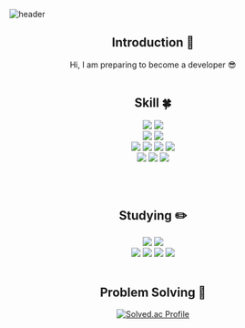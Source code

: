 <!--
**remerer/remerer.github.io** is a ✨ _special_ ✨ repository because its `README.md` (this file) appears on your GitHub profile.
Here are some ideas to get you started:
- 🔭 I’m currently working on ...
- 🌱 I’m currently learning ...
- 👯 I’m looking to collaborate on ...
- 🤔 I’m looking for help with ...
- 💬 Ask me about ...
- 📫 How to reach me: ...
-->
<!-- 헤더 -->
![header](https://capsule-render.vercel.app/api?type=slice&color=auto&height=200&section=header&text=Hello&desc=I'm%20Hongpyo&fontSize=60&rotate=14&fontAlignY=25&fontAlign=75&descAlignY=43&descAlign=80&&animation=twinkling)

<div align=center>

  <!--소개-->
  ## Introduction :raised_hands:
  Hi, I am preparing to become a developer 😎
  <br/><br/>

  <!--기술스택-->
  ## Skill :four_leaf_clover:

  <!--프론트/클라이언트-->
  <img src="https://img.shields.io/badge/HTML5-E34F26?style=flat&logo=HTML5&logoColor=white"/>
  <img src="https://img.shields.io/badge/Sass-CC6699?style=flat&logo=Sass&logoColor=white"/>
  <br>
  <!--백-->
  <img src="https://img.shields.io/badge/MySQL-4479A1?style=flat&logo=MySQL&logoColor=white"/>
  <img src="https://img.shields.io/badge/AmazonEC2-FF9900?style=flat&logo=AmazonEC2&logoColor=white"/>
  <br>
  <!--언어 -->
  <img src="https://img.shields.io/badge/Python-3776AB?style=flat&logo=Python&logoColor=white"/>
  <img src="https://img.shields.io/badge/Cplusplus-00599C?style=flat&logo=Cplusplus&logoColor=white"/>
  <img src="https://img.shields.io/badge/CSharp-239120?style=flat&logo=CSharp&logoColor=white"/>
  <img src="https://img.shields.io/badge/Jekyll-CC0000?style=flat&logo=Jekyll&logoColor=white"/>
  <br>
  <!--툴 -->
  <img src="https://img.shields.io/badge/github-181717?style=flat&logo=github&logoColor=white"/>
  <img src="https://img.shields.io/badge/visualstudiocode-007ACC?style=flat&logo=visualstudiocode&logoColor=white"/>
  <img src="https://img.shields.io/badge/Unity-000000?style=flat&logo=Unity&logoColor=white"/>


  <br/><br/>

  <!--공부중 -->
  ## Studying :pencil2:
  <!--프론트/클라이언트-->
  <img src="https://img.shields.io/badge/AndroidStudio-3DDC84?style=flat&logo=AndroidStudio&logoColor=white"/>
  <img src="https://img.shields.io/badge/Next.js-000000?style=flat&logo=Next.js&logoColor=white"/>
  <!--백-->
  <br/>
  <img src="https://img.shields.io/badge/JetpackCompose-4285F4?style=flat&logo=JetpackCompose&logoColor=white"/>


  <!--언어 및 툴 -->
  <img src="https://img.shields.io/badge/Kotlin-7F52FF?style=flat&logo=Kotlin&logoColor=white"/>
  <img src="https://img.shields.io/badge/Docker-2496ED?style=flat&logo=Docker&logoColor=white"/>
  <img src="https://img.shields.io/badge/Kubernetes-326CE5?style=flat&logo=Kubernetes&logoColor=white"/>
  <br/>
  <br/>

  <!--알고리즘 -->
  ## Problem Solving :muscle:

  [![Solved.ac Profile](http://mazassumnida.wtf/api/generate_badge?boj=remerer)](https://solved.ac/remerer)<br/>

  <br/><br/><br/>

  <!--깃허브
    <h3>Github :eyes: </h3>
    [![Hits](https://hits.seeyoufarm.com/api/count/incr/badge.svg?url=https%3A%2F%2Fgithub.com%2Fremerer8&count_bg=%2379C83D&title_bg=%23555555&icon=&icon_color=%23E7E7E7&title=hits&edge_flat=false)](https://hits.seeyoufarm.com)
    [![Anurag's GitHub stats](https://github-readme-stats.vercel.app/api?username=remerer&show_icons=true&theme=synthwave)](https://github.com/anuraghazra/github-readme-stats)
  <br/><br/><br/> -->

</div>
